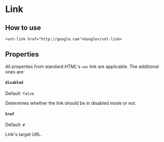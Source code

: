 # Link

## How to use
```
<vnt-link href="http://google.com">Google</vnt-link>
```

## Properties
All properties from standard HTML's `<a>` link are applicable. The additional ones are:

#### `disabled`
Default: `false`

Determines whether the link should be in disabled mode or not.

#### `href`
Default: `#`

Link's target URL.
